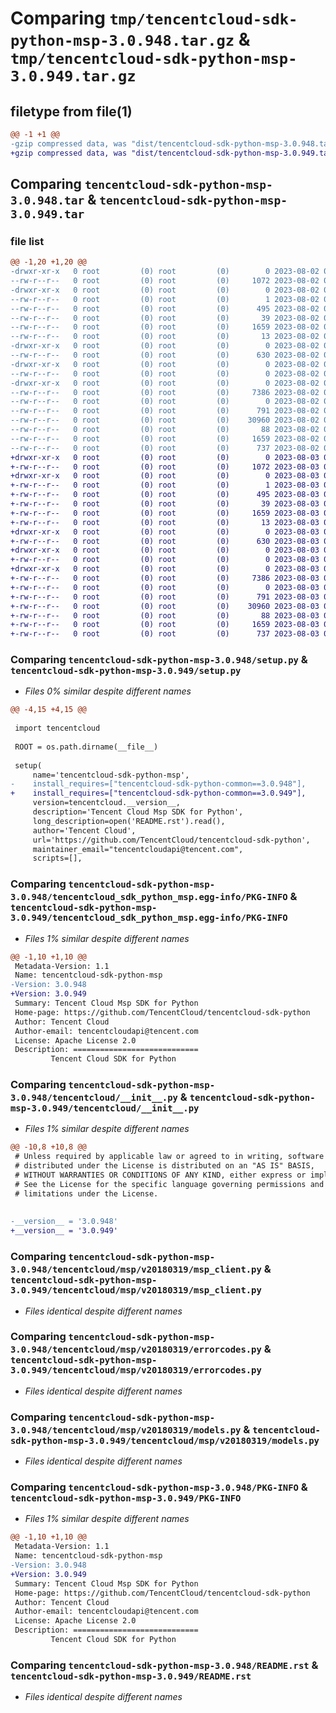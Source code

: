 # Comparing `tmp/tencentcloud-sdk-python-msp-3.0.948.tar.gz` & `tmp/tencentcloud-sdk-python-msp-3.0.949.tar.gz`

## filetype from file(1)

```diff
@@ -1 +1 @@
-gzip compressed data, was "dist/tencentcloud-sdk-python-msp-3.0.948.tar", last modified: Wed Aug  2 00:34:23 2023, max compression
+gzip compressed data, was "dist/tencentcloud-sdk-python-msp-3.0.949.tar", last modified: Thu Aug  3 00:30:19 2023, max compression
```

## Comparing `tencentcloud-sdk-python-msp-3.0.948.tar` & `tencentcloud-sdk-python-msp-3.0.949.tar`

### file list

```diff
@@ -1,20 +1,20 @@
-drwxr-xr-x   0 root         (0) root         (0)        0 2023-08-02 00:34:23.000000 tencentcloud-sdk-python-msp-3.0.948/
--rw-r--r--   0 root         (0) root         (0)     1072 2023-08-02 00:34:23.000000 tencentcloud-sdk-python-msp-3.0.948/setup.py
-drwxr-xr-x   0 root         (0) root         (0)        0 2023-08-02 00:34:23.000000 tencentcloud-sdk-python-msp-3.0.948/tencentcloud_sdk_python_msp.egg-info/
--rw-r--r--   0 root         (0) root         (0)        1 2023-08-02 00:34:23.000000 tencentcloud-sdk-python-msp-3.0.948/tencentcloud_sdk_python_msp.egg-info/dependency_links.txt
--rw-r--r--   0 root         (0) root         (0)      495 2023-08-02 00:34:23.000000 tencentcloud-sdk-python-msp-3.0.948/tencentcloud_sdk_python_msp.egg-info/SOURCES.txt
--rw-r--r--   0 root         (0) root         (0)       39 2023-08-02 00:34:23.000000 tencentcloud-sdk-python-msp-3.0.948/tencentcloud_sdk_python_msp.egg-info/requires.txt
--rw-r--r--   0 root         (0) root         (0)     1659 2023-08-02 00:34:23.000000 tencentcloud-sdk-python-msp-3.0.948/tencentcloud_sdk_python_msp.egg-info/PKG-INFO
--rw-r--r--   0 root         (0) root         (0)       13 2023-08-02 00:34:23.000000 tencentcloud-sdk-python-msp-3.0.948/tencentcloud_sdk_python_msp.egg-info/top_level.txt
-drwxr-xr-x   0 root         (0) root         (0)        0 2023-08-02 00:34:23.000000 tencentcloud-sdk-python-msp-3.0.948/tencentcloud/
--rw-r--r--   0 root         (0) root         (0)      630 2023-08-02 00:34:23.000000 tencentcloud-sdk-python-msp-3.0.948/tencentcloud/__init__.py
-drwxr-xr-x   0 root         (0) root         (0)        0 2023-08-02 00:34:23.000000 tencentcloud-sdk-python-msp-3.0.948/tencentcloud/msp/
--rw-r--r--   0 root         (0) root         (0)        0 2023-08-02 00:34:23.000000 tencentcloud-sdk-python-msp-3.0.948/tencentcloud/msp/__init__.py
-drwxr-xr-x   0 root         (0) root         (0)        0 2023-08-02 00:34:23.000000 tencentcloud-sdk-python-msp-3.0.948/tencentcloud/msp/v20180319/
--rw-r--r--   0 root         (0) root         (0)     7386 2023-08-02 00:34:23.000000 tencentcloud-sdk-python-msp-3.0.948/tencentcloud/msp/v20180319/msp_client.py
--rw-r--r--   0 root         (0) root         (0)        0 2023-08-02 00:34:23.000000 tencentcloud-sdk-python-msp-3.0.948/tencentcloud/msp/v20180319/__init__.py
--rw-r--r--   0 root         (0) root         (0)      791 2023-08-02 00:34:23.000000 tencentcloud-sdk-python-msp-3.0.948/tencentcloud/msp/v20180319/errorcodes.py
--rw-r--r--   0 root         (0) root         (0)    30960 2023-08-02 00:34:23.000000 tencentcloud-sdk-python-msp-3.0.948/tencentcloud/msp/v20180319/models.py
--rw-r--r--   0 root         (0) root         (0)       88 2023-08-02 00:34:23.000000 tencentcloud-sdk-python-msp-3.0.948/setup.cfg
--rw-r--r--   0 root         (0) root         (0)     1659 2023-08-02 00:34:23.000000 tencentcloud-sdk-python-msp-3.0.948/PKG-INFO
--rw-r--r--   0 root         (0) root         (0)      737 2023-08-02 00:34:23.000000 tencentcloud-sdk-python-msp-3.0.948/README.rst
+drwxr-xr-x   0 root         (0) root         (0)        0 2023-08-03 00:30:19.000000 tencentcloud-sdk-python-msp-3.0.949/
+-rw-r--r--   0 root         (0) root         (0)     1072 2023-08-03 00:30:19.000000 tencentcloud-sdk-python-msp-3.0.949/setup.py
+drwxr-xr-x   0 root         (0) root         (0)        0 2023-08-03 00:30:19.000000 tencentcloud-sdk-python-msp-3.0.949/tencentcloud_sdk_python_msp.egg-info/
+-rw-r--r--   0 root         (0) root         (0)        1 2023-08-03 00:30:19.000000 tencentcloud-sdk-python-msp-3.0.949/tencentcloud_sdk_python_msp.egg-info/dependency_links.txt
+-rw-r--r--   0 root         (0) root         (0)      495 2023-08-03 00:30:19.000000 tencentcloud-sdk-python-msp-3.0.949/tencentcloud_sdk_python_msp.egg-info/SOURCES.txt
+-rw-r--r--   0 root         (0) root         (0)       39 2023-08-03 00:30:19.000000 tencentcloud-sdk-python-msp-3.0.949/tencentcloud_sdk_python_msp.egg-info/requires.txt
+-rw-r--r--   0 root         (0) root         (0)     1659 2023-08-03 00:30:19.000000 tencentcloud-sdk-python-msp-3.0.949/tencentcloud_sdk_python_msp.egg-info/PKG-INFO
+-rw-r--r--   0 root         (0) root         (0)       13 2023-08-03 00:30:19.000000 tencentcloud-sdk-python-msp-3.0.949/tencentcloud_sdk_python_msp.egg-info/top_level.txt
+drwxr-xr-x   0 root         (0) root         (0)        0 2023-08-03 00:30:19.000000 tencentcloud-sdk-python-msp-3.0.949/tencentcloud/
+-rw-r--r--   0 root         (0) root         (0)      630 2023-08-03 00:30:19.000000 tencentcloud-sdk-python-msp-3.0.949/tencentcloud/__init__.py
+drwxr-xr-x   0 root         (0) root         (0)        0 2023-08-03 00:30:19.000000 tencentcloud-sdk-python-msp-3.0.949/tencentcloud/msp/
+-rw-r--r--   0 root         (0) root         (0)        0 2023-08-03 00:30:19.000000 tencentcloud-sdk-python-msp-3.0.949/tencentcloud/msp/__init__.py
+drwxr-xr-x   0 root         (0) root         (0)        0 2023-08-03 00:30:19.000000 tencentcloud-sdk-python-msp-3.0.949/tencentcloud/msp/v20180319/
+-rw-r--r--   0 root         (0) root         (0)     7386 2023-08-03 00:30:19.000000 tencentcloud-sdk-python-msp-3.0.949/tencentcloud/msp/v20180319/msp_client.py
+-rw-r--r--   0 root         (0) root         (0)        0 2023-08-03 00:30:19.000000 tencentcloud-sdk-python-msp-3.0.949/tencentcloud/msp/v20180319/__init__.py
+-rw-r--r--   0 root         (0) root         (0)      791 2023-08-03 00:30:19.000000 tencentcloud-sdk-python-msp-3.0.949/tencentcloud/msp/v20180319/errorcodes.py
+-rw-r--r--   0 root         (0) root         (0)    30960 2023-08-03 00:30:19.000000 tencentcloud-sdk-python-msp-3.0.949/tencentcloud/msp/v20180319/models.py
+-rw-r--r--   0 root         (0) root         (0)       88 2023-08-03 00:30:19.000000 tencentcloud-sdk-python-msp-3.0.949/setup.cfg
+-rw-r--r--   0 root         (0) root         (0)     1659 2023-08-03 00:30:19.000000 tencentcloud-sdk-python-msp-3.0.949/PKG-INFO
+-rw-r--r--   0 root         (0) root         (0)      737 2023-08-03 00:30:19.000000 tencentcloud-sdk-python-msp-3.0.949/README.rst
```

### Comparing `tencentcloud-sdk-python-msp-3.0.948/setup.py` & `tencentcloud-sdk-python-msp-3.0.949/setup.py`

 * *Files 0% similar despite different names*

```diff
@@ -4,15 +4,15 @@
 
 import tencentcloud
 
 ROOT = os.path.dirname(__file__)
 
 setup(
     name='tencentcloud-sdk-python-msp',
-    install_requires=["tencentcloud-sdk-python-common==3.0.948"],
+    install_requires=["tencentcloud-sdk-python-common==3.0.949"],
     version=tencentcloud.__version__,
     description='Tencent Cloud Msp SDK for Python',
     long_description=open('README.rst').read(),
     author='Tencent Cloud',
     url='https://github.com/TencentCloud/tencentcloud-sdk-python',
     maintainer_email="tencentcloudapi@tencent.com",
     scripts=[],
```

### Comparing `tencentcloud-sdk-python-msp-3.0.948/tencentcloud_sdk_python_msp.egg-info/PKG-INFO` & `tencentcloud-sdk-python-msp-3.0.949/tencentcloud_sdk_python_msp.egg-info/PKG-INFO`

 * *Files 1% similar despite different names*

```diff
@@ -1,10 +1,10 @@
 Metadata-Version: 1.1
 Name: tencentcloud-sdk-python-msp
-Version: 3.0.948
+Version: 3.0.949
 Summary: Tencent Cloud Msp SDK for Python
 Home-page: https://github.com/TencentCloud/tencentcloud-sdk-python
 Author: Tencent Cloud
 Author-email: tencentcloudapi@tencent.com
 License: Apache License 2.0
 Description: ============================
         Tencent Cloud SDK for Python
```

### Comparing `tencentcloud-sdk-python-msp-3.0.948/tencentcloud/__init__.py` & `tencentcloud-sdk-python-msp-3.0.949/tencentcloud/__init__.py`

 * *Files 1% similar despite different names*

```diff
@@ -10,8 +10,8 @@
 # Unless required by applicable law or agreed to in writing, software
 # distributed under the License is distributed on an "AS IS" BASIS,
 # WITHOUT WARRANTIES OR CONDITIONS OF ANY KIND, either express or implied.
 # See the License for the specific language governing permissions and
 # limitations under the License.
 
 
-__version__ = '3.0.948'
+__version__ = '3.0.949'
```

### Comparing `tencentcloud-sdk-python-msp-3.0.948/tencentcloud/msp/v20180319/msp_client.py` & `tencentcloud-sdk-python-msp-3.0.949/tencentcloud/msp/v20180319/msp_client.py`

 * *Files identical despite different names*

### Comparing `tencentcloud-sdk-python-msp-3.0.948/tencentcloud/msp/v20180319/errorcodes.py` & `tencentcloud-sdk-python-msp-3.0.949/tencentcloud/msp/v20180319/errorcodes.py`

 * *Files identical despite different names*

### Comparing `tencentcloud-sdk-python-msp-3.0.948/tencentcloud/msp/v20180319/models.py` & `tencentcloud-sdk-python-msp-3.0.949/tencentcloud/msp/v20180319/models.py`

 * *Files identical despite different names*

### Comparing `tencentcloud-sdk-python-msp-3.0.948/PKG-INFO` & `tencentcloud-sdk-python-msp-3.0.949/PKG-INFO`

 * *Files 1% similar despite different names*

```diff
@@ -1,10 +1,10 @@
 Metadata-Version: 1.1
 Name: tencentcloud-sdk-python-msp
-Version: 3.0.948
+Version: 3.0.949
 Summary: Tencent Cloud Msp SDK for Python
 Home-page: https://github.com/TencentCloud/tencentcloud-sdk-python
 Author: Tencent Cloud
 Author-email: tencentcloudapi@tencent.com
 License: Apache License 2.0
 Description: ============================
         Tencent Cloud SDK for Python
```

### Comparing `tencentcloud-sdk-python-msp-3.0.948/README.rst` & `tencentcloud-sdk-python-msp-3.0.949/README.rst`

 * *Files identical despite different names*

